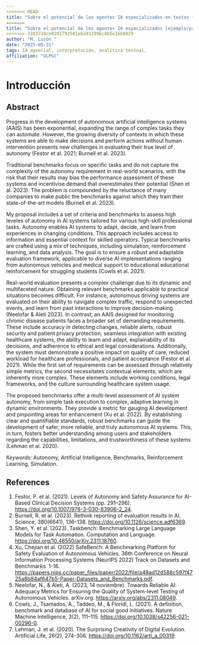 ```yaml
---
<<<<<<< HEAD
title: "Sobre el potencial de los agentes IA especializados en textos filosóficos"
=======
title: "Sobre el potencial de los agentes IA especializados [ejemplo/prueba]"
>>>>>>> 2283730ce0201792581eba93299bc4b5e1668029
author: "M. Luzón "
date: "2025-05-31"
tags: IA agencial, interpretación, analítica textual,
affiliation: "ULPGC"
---
```


# Introducción

## Abstract

Progress in the development of autonomous artificial intelligence systems (AAIS) has been exponential, expanding the range of complex tasks they can automate. However, the growing diversity of contexts in which these systems are able to make decisions and perform actions without human intervention presents new challenges in evaluating their true level of autonomy (Festor et al. 2021; Burnell et al. 2023). 

Traditional benchmarks focus on specific tasks and do not capture the complexity of the autonomy requirement in real-world scenarios, with the risk that their results may bias the performance assessment of these systems and incentivise demand that overestimates their potential (Shen et al. 2023). The problem is compounded by the reluctance of many companies to make public the benchmarks against which they train their state-of-the-art models (Burnell et al. 2023).

My proposal includes a set of criteria and benchmarks to assess high leveles of autonomy in AI systems tailored for various high-skill professional tasks. Autonomy enables AI systems to adapt, decide, and learn from experiences in changing conditions. This approach includes access to information and essential context for skilled operators. Typical benchmarks are crafted using a mix of techniques, including simulation, reinforcement learning, and data analysis. The goal is to ensure a robust and adaptable evaluation framework, applicable to diverse AI implementations ranging from autonomous vehicles and medical support to educational educational reinforcement for struggling students (Cowls et al. 2021).

Real-world evaluation presents a complex challenge due to its dynamic and multifaceted nature.  Obtaining relevant benchmarks applicable to practical situations becomes difficult. For instance, autonomous driving systems are evaluated on their ability to navigate complex traffic, respond to unexpected events, and learn from past interactions to improve decision-making (Neelofar & Aleti 2023). In contrast, an AAIS designed for monitoring chronic disease patients faces a broader set of demanding requirements. These include accuracy in detecting changes, reliable alerts, robust security and patient privacy protection, seamless integration with existing healthcare systems, the ability to learn and adapt, explainability of its decisions, and adherence to ethical and legal considerations. Additionally, the system must demonstrate a positive impact on quality of care, reduced workload for healthcare professionals, and patient acceptance (Festor et al. 2021). While the first set of requirements can be assessed through relatively simple metrics, the second necessitates contextual elements, which are inherently more complex. These elements include working conditions, legal frameworks, and the culture surrounding healthcare system usage. 

The proposed benchmarks offer a multi-level assessment of AI system autonomy, from simple task execution to complex, adaptive learning in dynamic environments. They provide a metric for gauging AI development and pinpointing areas for enhancement (Xu et al. 2022). By establishing clear and quantifiable standards, robust benchmarks can guide the development of safer, more reliable, and truly autonomous AI systems. This, in turn, fosters better understanding among users and stakeholders regarding the capabilities, limitations, and trustworthiness of these systems (Lehman et al. 2020).

*Keywords*: Autonomy, Artificial Intelligence, Benchmarks, Reinforcement Learning, Simulation.  

## References

1. Festor, P. et al. (2021). Levels of Autonomy and Safety Assurance for AI-Based Clinical Decision Systems (pp. 291–296). https://doi.org/10.1007/978-3-030-83906-2_24.  
2. Burnell, R. et al. (2023). Rethink reporting of evaluation results in AI. Science, 380(6641), 136–138. https://doi.org/10.1126/science.adf6369.  
3. Shen, Y. et al. (2023). Taskbench: Benchmarking Large Language Models for Task Automation. Computation and Language. https://doi.org/10.48550/arXiv.2311.18760.  
4. Xu, Chejian et al. (2022) SafeBench: A Benchmarking Platform for Safety Evaluation of Autonomous Vehicles. 36th Conference on Neural Information Processing Systems (NeurIPS 2022) Track on Datasets and Benchmarks. 1-16. https://papers.nips.cc/paper_files/paper/2022/file/a48ad12d588c597f4725a8b84af647b5-Paper-Datasets_and_Benchmarks.pdf.  
5. Neelofar, N., & Aleti, A. (2023, 14 noviembre). Towards Reliable AI: Adequacy Metrics for Ensuring the Quality of System-level Testing of Autonomous Vehicles. arXiv.org. https://arxiv.org/abs/2311.08049.  
6. Cowls, J., Tsamados, A., Taddeo, M., & Floridi, L. (2021). A definition, benchmark and database of AI for social good initiatives. Nature Machine Intelligence, 3(2), 111–115. https://doi.org/10.1038/s42256-021-00296-0.  
7. Lehman, J. et al. (2020). The Surprising Creativity of Digital Evolution. Artificial Life, 26(2), 274-306. https://doi.org/10.1162/artl_a_00319.  
